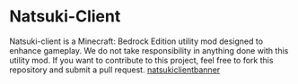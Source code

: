 # Natsuki-Client
Natsuki-client is a Minecraft: Bedrock Edition utility mod designed to enhance gameplay. We do not take responsibility in anything done with this utility mod. If you want to contribute to this project, feel free to fork this repository and submit a pull request. [natsukiclientbanner](https://user-images.githubusercontent.com/86676079/131226755-bab8c79d-6df7-4d31-a64c-bc8faca9c161.png)



